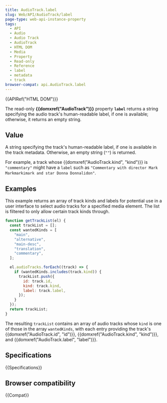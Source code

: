 ```yaml
---
title: AudioTrack.label
slug: Web/API/AudioTrack/label
page-type: web-api-instance-property
tags:
  - API
  - Audio
  - Audio Track
  - AudioTrack
  - HTML DOM
  - Media
  - Property
  - Read-only
  - Reference
  - label
  - metadata
  - track
browser-compat: api.AudioTrack.label
---
```


{{APIRef("HTML DOM")}}

The read-only **{{domxref("AudioTrack")}}**
property **`label`** returns a string specifying the audio
track's human-readable label, if one is available; otherwise, it returns an empty
string.

## Value

A string specifying the track's human-readable label, if one is
available in the track metadata. Otherwise, an empty string (`""`) is
returned.

For example, a track whose {{domxref("AudioTrack.kind", "kind")}} is
`"commentary"` might have a `label` such as
`"Commentary with director Mark Markmarkimark and star Donna Donnalidon"`.

## Examples

This example returns an array of track kinds and labels for potential use in a user
interface to select audio tracks for a specified media element. The list is filtered to
only allow certain track kinds through.

```js
function getTrackList(el) {
  const trackList = [];
  const wantedKinds = [
    "main",
    "alternative",
    "main-desc",
    "translation",
    "commentary",
  ];

  el.audioTracks.forEach((track) => {
    if (wantedKinds.includes(track.kind)) {
      trackList.push({
        id: track.id,
        kind: track.kind,
        label: track.label,
      });
    }
  });
  return trackList;
}
```

The resulting `trackList` contains an array of audio tracks whose
`kind` is one of those in the array `wantedKinds`, with each entry
providing the track's {{domxref("AudioTrack.id", "id")}}, {{domxref("AudioTrack.kind",
  "kind")}}, and {{domxref("AudioTrack.label", "label")}}.

## Specifications

{{Specifications}}

## Browser compatibility

{{Compat}}

